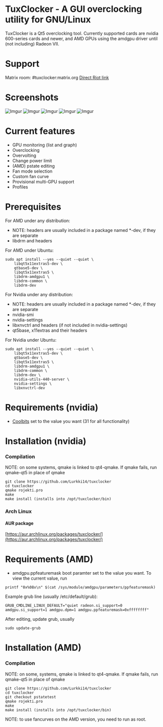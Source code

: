 # TuxClocker - A GUI overclocking utility for GNU/Linux

TuxClocker is a Qt5 overclocking tool. Currently supported cards are nvidia 600-series cards and newer, and AMD GPUs using the amdgpu driver until (not including) Radeon VII.

# Support

Matrix room: #tuxclocker:matrix.org [Direct Riot link](https://riot.im/app/#/room/#tuxclocker:matrix.org)

# Screenshots

![Imgur](https://i.imgur.com/fn8MoNj.png) ![Imgur](https://i.imgur.com/fuKIVW7.png) ![Imgur](https://i.imgur.com/cZCNzmN.png) ![Imgur](https://i.imgur.com/qkp2p7V.png) ![Imgur](https://i.imgur.com/TpmU8PD.png)

# Current features

- GPU monitoring (list and graph)
- Overclocking
- Overvolting
- Change power limit
- (AMD) pstate editing
- Fan mode selection
- Custom fan curve
- Provisional multi-GPU support
- Profiles

# Prerequisites

For AMD under any distribution:

-   NOTE: headers are usually included in a package named \*-dev, if they are separate
-   libdrm and headers

For AMD under Ubuntu:

    sudo apt install --yes --quiet --quiet \
        libqt5x11extras5-dev \
        qtbase5-dev \
        libqt5x11extras5 \
        libdrm-amdgpu1 \
        libdrm-common \
        libdrm-dev

For Nvidia under any distribution:

-   NOTE: headers are usually included in a package named \*-dev, if they are separate
-   nvidia-smi
-   nvidia-settings
-   libxnvctrl and headers (if not included in nvidia-settings)
-   qt5base, x11extras and their headers

For Nvidia under Ubuntu:

    sudo apt install --yes --quiet --quiet \
        libqt5x11extras5-dev \
        qtbase5-dev \
        libqt5x11extras5 \
        libdrm-amdgpu1 \
        libdrm-common \
        libdrm-dev \
        nvidia-utils-440-server \
        nvidia-settings \
        libxnvctrl-dev

# Requirements (nvidia)

- [Coolbits](https://wiki.archlinux.org/index.php/NVIDIA/Tips_and_tricks#Enabling_overclocking) set to the value you want (31 for all functionality)

# Installation (nvidia)

### Compilation

NOTE: on some systems, qmake is linked to qt4-qmake. If qmake fails, run qmake-qt5 in place of qmake

```
git clone https://github.com/Lurkki14/tuxclocker
cd tuxclocker
qmake rojekti.pro
make
make install (installs into /opt/tuxclocker/bin)
```

### Arch Linux

#### AUR package
[https://aur.archlinux.org/packages/tuxclocker/](https://aur.archlinux.org/packages/tuxclocker/)

# Requirements (AMD)

- amdgpu.ppfeaturemask boot paramter set to the value you want. To view the current value, run 

```
printf "0x%08x\n" $(cat /sys/module/amdgpu/parameters/ppfeaturemask)
```

Example grub line (usually /etc/default/grub):	

```
GRUB_CMDLINE_LINUX_DEFAULT="quiet radeon.si_support=0 amdgpu.si_support=1 amdgpu.dpm=1 amdgpu.ppfeaturemask=0xffffffff"
```
	
After editing, update grub, usually 

```
sudo update-grub
```

# Installation (AMD)

### Compilation

NOTE: on some, systems, qmake is linked to qt4-qmake. If qmake fails, run qmake-qt5 in place of qmake

```
git clone https://github.com/Lurkki14/tuxclocker
cd tuxclocker
git checkout pstatetest
qmake rojekti.pro
make
make install (installs into /opt/tuxclocker/bin)
```
NOTE: to use fancurves on the AMD version, you need to run as root.

